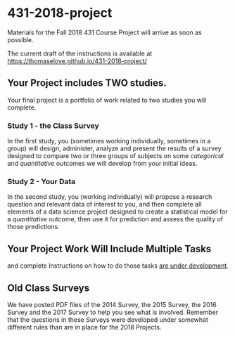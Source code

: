 # 431-2018-project

Materials for the Fall 2018 431 Course Project will arrive as soon as possible.

The current draft of the instructions is available at https://thomaselove.github.io/431-2018-project/

## Your Project includes TWO studies.

Your final project is a portfolio of work related to two studies you will complete.

### Study 1 - the Class Survey

In the first study, you (sometimes working individually, sometimes in a group) will design, administer, analyze and present the results of a survey designed to compare two or three groups of subjects on some *categorical* and *quantitative* outcomes we will develop from your initial ideas.

### Study 2 - Your Data

In the second study, you (working individually) will propose a research question and relevant data of interest to you, and then complete all elements of a data science project designed to create a statistical model for a *quantitative* outcome, then use it for prediction and assess the quality of those predictions.

## Your Project Work Will Include Multiple Tasks

and complete Instructions on how to do those tasks [are under development](https://thomaselove.github.io/431-2018-project/).

## Old Class Surveys

We have posted PDF files of the 2014 Survey, the 2015 Survey, the 2016 Survey and the 2017 Survey to help you see what is involved. Remember that the questions in these Surveys were developed under somewhat different rules than are in place for the 2018 Projects.


